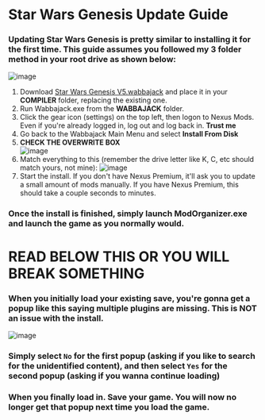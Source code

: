 # Star Wars Genesis Update Guide

### Updating Star Wars Genesis is pretty similar to installing it for the first time. This guide assumes you followed my 3 folder method in your root drive as shown below:
![image](https://github.com/user-attachments/assets/bbbfdd6b-5930-42d1-9bcc-c44c7acf74d5)


1. Download [Star Wars Genesis V5.wabbajack](https://drive.google.com/drive/folders/1m2463OglLXVJ0esVAMPtXvWgvyVyfbSn?usp=drive_link) and place it in your **COMPILER** folder, replacing the existing one.
2. Run Wabbajack.exe from the **WABBAJACK** folder.
3. Click the gear icon (settings) on the top left, then logon to Nexus Mods. Even if you're already logged in, log out and log back in. **Trust me**
4. Go back to the Wabbajack Main Menu and select **Install From Disk**
5. **CHECK THE OVERWRITE BOX** </br>
   ![image](https://github.com/user-attachments/assets/4f4192a8-c836-4bf6-bd86-2006f2b1d2a7)
6. Match everything to this (remember the drive letter like K, C, etc should match yours, not mine):
   ![image](https://github.com/user-attachments/assets/78800b97-3041-460a-a389-871179ea2f32)
8. Start the install. If you don't have Nexus Premium, it'll ask you to update a small amount of mods manually. If you have Nexus Premium, this should take a couple seconds to minutes.

### Once the install is finished, simply launch ModOrganizer.exe and launch the game as you normally would.

# READ BELOW THIS OR YOU WILL BREAK SOMETHING
### When you initially load your existing save, you're gonna get a popup like this saying multiple plugins are missing. This is NOT an issue with the install. </br>
![image](https://github.com/user-attachments/assets/44b16f0d-4957-4491-9810-697c96849d92)
### Simply select `No` for the first popup (asking if you like to search for the unidentified content), and then select `Yes` for the second popup (asking if you wanna continue loading) </br>
### When you finally load in. Save your game. You will now no longer get that popup next time you load the game. </br>


